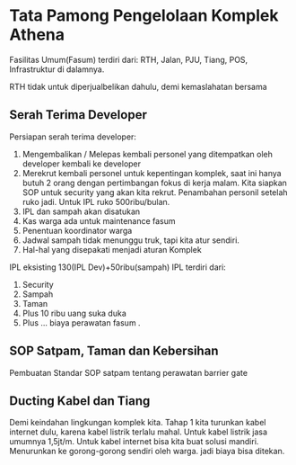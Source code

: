 # Tata Pamong Pengelolaan Komplek Athena

Fasilitas Umum(Fasum) terdiri dari:  RTH, Jalan, PJU, Tiang, POS, Infrastruktur di dalamnya.

RTH tidak untuk diperjualbelikan dahulu, demi kemaslahatan bersama

## Serah Terima Developer

Persiapan serah terima developer:
1. Mengembalikan / Melepas kembali personel yang ditempatkan oleh developer kembali ke developer
2. Merekrut kembali personel untuk kepentingan komplek, saat ini hanya butuh 2 orang dengan pertimbangan fokus di kerja malam. Kita siapkan SOP untuk security yang akan kita rekrut. Penambahan personil setelah ruko jadi. Untuk IPL ruko 500ribu/bulan.
3. IPL dan sampah akan disatukan
4. Kas warga ada untuk maintenance fasum
5. Penentuan koordinator warga
6. Jadwal sampah tidak menunggu truk, tapi kita atur sendiri.
7. Hal-hal yang disepakati menjadi aturan Komplek

IPL eksisting 130(IPL Dev)+50ribu(sampah)
IPL terdiri dari:
1. Security
2. Sampah
3. Taman
4. Plus 10 ribu uang suka duka
5. Plus ... biaya perawatan fasum
.

## SOP Satpam, Taman dan Kebersihan

Pembuatan Standar SOP satpam tentang perawatan barrier gate


## Ducting Kabel dan Tiang

Demi keindahan lingkungan komplek kita. Tahap 1 kita turunkan kabel internet dulu, karena kabel listrik terlalu mahal.
Untuk kabel listrik jasa umumnya 1,5jt/m. Untuk kabel internet bisa kita buat solusi mandiri. Menurunkan ke gorong-gorong sendiri oleh warga. jadi biaya bisa ditekan.
